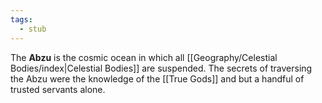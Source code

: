 ```yaml
---
tags:
  - stub
---
```

The **Abzu** is the cosmic ocean in which all [[Geography/Celestial Bodies/index|Celestial Bodies]] are suspended. The secrets of traversing the Abzu were the knowledge of the [[True Gods]] and but a handful of trusted servants alone.